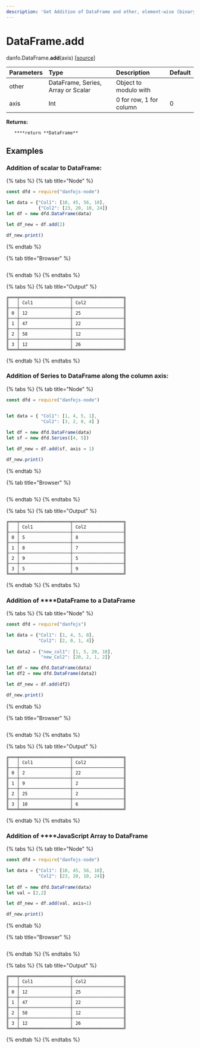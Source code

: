```yaml
---
description: 'Get Addition of DataFrame and other, element-wise (binary operator add).'
---
```


# DataFrame.add

danfo.DataFrame.**add**\(axis\) \[[source](https://github.com/opensource9ja/danfojs/blob/fe56860b0a303d218d60ba71dee6abf594401556/danfojs/src/core/frame.js#L347)\]

| Parameters | Type | Description | Default |
| :--- | :--- | :--- | :--- |
| other | DataFrame, Series, Array or Scalar | Object to modulo with |  |
| axis | Int | 0 for row, 1 for column | 0 |

**Returns:**

       ****return **DataFrame**

## **Examples**

### Addition of **scalar to** DataFrame:

{% tabs %}
{% tab title="Node" %}
```javascript
const dfd = require("danfojs-node")

let data = {"Col1": [10, 45, 56, 10], 
            {"Col2": [23, 20, 10, 24]}
let df = new dfd.DataFrame(data)

let df_new = df.add(2)

df_new.print()
```
{% endtab %}

{% tab title="Browser" %}
```

```
{% endtab %}
{% endtabs %}

{% tabs %}
{% tab title="Output" %}
```text
╔═══╤═══════════════════╤═══════════════════╗
║   │ Col1              │ Col2              ║
╟───┼───────────────────┼───────────────────╢
║ 0 │ 12                │ 25                ║
╟───┼───────────────────┼───────────────────╢
║ 1 │ 47                │ 22                ║
╟───┼───────────────────┼───────────────────╢
║ 2 │ 58                │ 12                ║
╟───┼───────────────────┼───────────────────╢
║ 3 │ 12                │ 26                ║
╚═══╧═══════════════════╧═══════════════════╝
```
{% endtab %}
{% endtabs %}

### Addition of  **Series to** DataFrame along the column axis:

{% tabs %}
{% tab title="Node" %}
```javascript
const dfd = require("danfojs-node")


let data = { "Col1": [1, 4, 5, 1],
             "Col2": [3, 2, 0, 4] }
             
let df = new dfd.DataFrame(data)
let sf = new dfd.Series([4, 5])

let df_new = df.add(sf, axis = 1)

df_new.print()
```
{% endtab %}

{% tab title="Browser" %}
```

```
{% endtab %}
{% endtabs %}

{% tabs %}
{% tab title="Output" %}
```text
╔═══╤═══════════════════╤═══════════════════╗
║   │ Col1              │ Col2              ║
╟───┼───────────────────┼───────────────────╢
║ 0 │ 5                 │ 8                 ║
╟───┼───────────────────┼───────────────────╢
║ 1 │ 8                 │ 7                 ║
╟───┼───────────────────┼───────────────────╢
║ 2 │ 9                 │ 5                 ║
╟───┼───────────────────┼───────────────────╢
║ 3 │ 5                 │ 9                 ║
╚═══╧═══════════════════╧═══════════════════╝
```
{% endtab %}
{% endtabs %}

### Addition of  ****DataFrame to a DataFrame

{% tabs %}
{% tab title="Node" %}
```javascript
const dfd = require("danfojs")

let data = {"Col1": [1, 4, 5, 0], 
            "Col2": [2, 0, 1, 4]}
            
let data2 = {"new_col1": [1, 5, 20, 10],
             "new_Col2": [20, 2, 1, 2]}

let df = new dfd.DataFrame(data)
let df2 = new dfd.DataFrame(data2)

let df_new = df.add(df2)

df_new.print()

```
{% endtab %}

{% tab title="Browser" %}
```

```
{% endtab %}
{% endtabs %}

{% tabs %}
{% tab title="Output" %}
```text
╔═══╤═══════════════════╤═══════════════════╗
║   │ Col1              │ Col2              ║
╟───┼───────────────────┼───────────────────╢
║ 0 │ 2                 │ 22                ║
╟───┼───────────────────┼───────────────────╢
║ 1 │ 9                 │ 2                 ║
╟───┼───────────────────┼───────────────────╢
║ 2 │ 25                │ 2                 ║
╟───┼───────────────────┼───────────────────╢
║ 3 │ 10                │ 6                 ║
╚═══╧═══════════════════╧═══════════════════╝
```
{% endtab %}
{% endtabs %}

### Addition of ****JavaScript Array to DataFrame

{% tabs %}
{% tab title="Node" %}
```javascript
const dfd = require("danfojs-node")

let data = {"Col1": [10, 45, 56, 10],
            "Col2": [23, 20, 10, 24]}
            
let df = new dfd.DataFrame(data)
let val = [2,2]

let df_new = df.add(val, axis=1)

df_new.print()
```
{% endtab %}

{% tab title="Browser" %}
```

```
{% endtab %}
{% endtabs %}

{% tabs %}
{% tab title="Output" %}
```text
╔═══╤═══════════════════╤═══════════════════╗
║   │ Col1              │ Col2              ║
╟───┼───────────────────┼───────────────────╢
║ 0 │ 12                │ 25                ║
╟───┼───────────────────┼───────────────────╢
║ 1 │ 47                │ 22                ║
╟───┼───────────────────┼───────────────────╢
║ 2 │ 58                │ 12                ║
╟───┼───────────────────┼───────────────────╢
║ 3 │ 12                │ 26                ║
╚═══╧═══════════════════╧═══════════════════╝
```
{% endtab %}
{% endtabs %}



